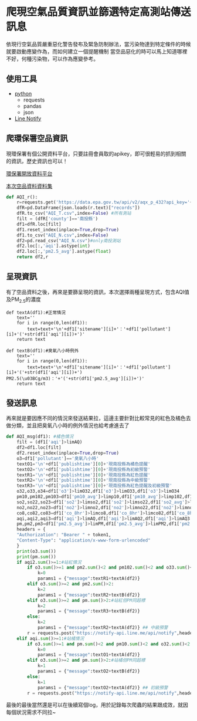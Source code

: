 # 爬現空氣品質資訊並篩選特定高測站傳送訊息
依現行空氣品質嚴重惡化警告發布及緊急防制辦法，當污染物達到特定條件的時候就要啟動應變作為，而如何建立一個提醒機制
當空品惡化的時可以馬上知道哪裡不好，何種污染物，可以作為應變參考。

## 使用工具
* [python](https://www.python.org/)
  * requests
  * pandas
  * json
* [Line Notify](https://notify-bot.line.me/zh_TW/)

## 爬環保署空品資訊
現環保署有個公開資料平台，只要註冊會員取的apikey，即可很輕易的抓到相關的資訊，歷史資訊也可以！

[環保署開放資料平台](https://data.epa.gov.tw/)

[本次空品資料資料集](https://data.epa.gov.tw/dataset/detail/AQX_P_432)
```py
def AQI_r():
    r=requests.get('https://data.epa.gov.tw/api/v2/aqx_p_432?api_key='+apikey)
    dfR=pd.DataFrame(json.loads(r.text)["records"])
    dfR.to_csv("AQI_T.csv",index=False) #所有測站
    filt = (dfR['county']=='南投縣')
    df1=dfR.loc[filt]
    df1.reset_index(inplace=True,drop=True)
    df1.to_csv("AQI_N.csv",index=False)
    df2=pd.read_csv("AQI_N.csv")#only南投測站
    df2.loc[:,'aqi'].astype(int)
    df2.loc[:,'pm2.5_avg'].astype(float)
    return df2,r
```
## 呈現資訊
有了空品資料之後，再來是要篩呈現的資訊，本次選擇兩種呈現方式，包含AQI值及PM<sub>2.5</sub>的濃度
```
def textA(df1):#正常情況
    text=''
    for i in range(0,len(df1)):
        text=text+'\n'+df1['sitename'][i]+'：'+df1['pollutant'][i]+'('+str(df1['aqi'][i])+')'
    return text

def textB(df1):#臭氧八小時例外
    text=''
    for i in range(0,len(df1)):
        text=text+'\n'+df1['sitename'][i]+'：'+df1['pollutant'][i]+'('+str(df1['aqi'][i])+') PM2.5(\u03BCg/m3)：'+'('+str(df1['pm2.5_avg'][i])+')'
    return text
```

## 發送訊息
再來就是要因應不同的情況來發送結果拉，這邊主要針對比較常見的紅色及橘色去做分類，並且把臭氧八小時的例外情況也給考慮進去了

```py
def AQI_msg(df1): #橘色情況
    filt = (df1['aqi']>limAQ)
    df2=df1.loc[filt]
    df2.reset_index(inplace=True,drop=True)
    o3=df1['pollutant']=='臭氧八小時'
    textO1='\n'+df1['publishtime'][0]+'現南投縣為橘色提醒'
    textO2='\n'+df1['publishtime'][0]+'現南投縣為初級預警'
    textR1='\n'+df1['publishtime'][0]+'現南投縣為紅色提醒'
    textR2='\n'+df1['publishtime'][0]+'現南投縣為中級預警'
    textR3='\n'+df1['publishtime'][0]+'現南投縣為紅色提醒及初級預警'
    o32,o33,o34=df1['o3']>limO32,df1['o3']>limO33,df1['o3']>limO34
    pm10,pm102,pm103=df1['pm10_avg']>limp10,df1['pm10_avg']>limp102,df1['pm10_avg']>limp103
    so2,so22,so23=df1['so2']>limso2,df1['so2']>limso22,df1['so2_avg']>limso23
    no2,no22,no23=df1['no2']>limno2,df1['no2']>limno22,df1['no2']>limno23
    co8,co82,co83=df1['co_8hr']>limco8,df1['co_8hr']>limco82,df1['co_8hr']>limco83
    aqi,aqi2,aqi3=df1['aqi']>limAQ,df1['aqi']>limAQ2,df1['aqi']>limAQ3
    pm,pm2,pm3=df1['pm2.5_avg']>limPM,df1['pm2.5_avg']>limPM2,df1['pm2.5_avg']>limPM3
    headers = {
    "Authorization": "Bearer " + token1,
    "Content-Type": "application/x-www-form-urlencoded"
    }
    print(o3.sum())
    print(pm.sum())
    if aqi2.sum()>=1:#站紅情況
        if o3.sum()>=1 and pm2.sum()<2 and pm102.sum()<2 and o33.sum()<2 and so22.sum()<2 and no22.sum()<2 and co82.sum()<2:
            k=0
            params1 = {"message":textR1+textA(df2)}
        elif o3.sum()>=2 and pm2.sum()>2:
            k=2
            params1 = {"message":textR2+textB(df2)}
        elif o3.sum()>=2 and pm.sum()>2:#站紅但PM同超標
            k=2
            params1 = {"message":textR3+textB(df2)}
        else:
            k=2
            params1 = {"message":textR2+textA(df2)} ## 中級預警
        r = requests.post("https://notify-api.line.me/api/notify",headers=headers, params=params1)    
    elif aqi.sum()>=1:#站橘情況
        if o3.sum()>=1 and pm.sum()<2 and pm10.sum()<2 and o32.sum()<2 and so2.sum()<2 and no2.sum()<2 and co8.sum()<2:
            k=0
            params1 = {"message":textO1+textA(df2)}
        elif o3.sum()>=2 and pm.sum()>2:#站橘但PM同超標
            k=1
            params1 = {"message":textO2+textB(df2)}
        else:
            k=1
            params1 = {"message":textO2+textA(df2)} ## 初級預警
        r = requests.post("https://notify-api.line.me/api/notify",headers=headers, params=params1)
```

最後的最後當然還是可以在後續寫個log，用於記錄每次爬蟲的結果跟成效，就因每個狀況需求不同拉~

